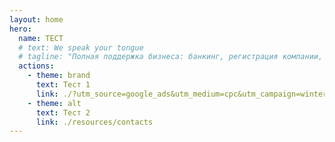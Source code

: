 ```yaml
---
layout: home
hero:
  name: ТЕСТ
  # text: We speak your tongue
  # tagline: "Полная поддержка бизнеса: банкинг, регистрация компании, визы. Без предоплаты – оплата только после одобрения."
  actions:
    - theme: brand
      text: Тест 1
      link: ./?utm_source=google_ads&utm_medium=cpc&utm_campaign=winter_2025
    - theme: alt
      text: Тест 2
      link: ./resources/contacts
---
```

